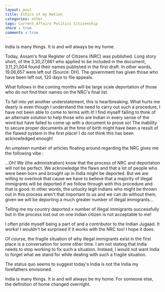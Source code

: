 ```yaml
---
layout: post
title: Ethics of my Nation
categories: other
tags: Current_Affairs Politics Citizenship
share : true
comments : true
---
```

  
India is many things. It is and will always be my home. 

Today, Assam's final Register of Citizens (NRC) was published. Long story short, of the 3,30,27,661 who applied to be included in the document, 3,11,21,004 found their names published in the first draft.
In other words, 19,06,657 were left out (Source: DH). 
The government has given those who have been left out, 120 days to file appeals. 

What follows in the coming months will be large scale deportation of those who do not find their names on the NRC's final list.

To fall into yet another understatement, this is heartbreaking. What hurts me dearly is even though I understand the need to carry out such a procedure, I have not been able to come to terms with it!
I find myself failing to think of an alternate solution to help those who are Indian in every sense of the word but have failed to come up with a document to prove so! The inability to secure proper documents at the time of birth might have been a result of the flawed system in the first place! I do not think this has been acknowledged enough!

An umpteen number of articles floating around regarding the NRC gives me the following vibe :

...Oh! We (the administration) know that the process of NRC and deportation will not be perfect. We acknowledge the flaws and that a lot of people who were been born and brought up in India might be deported. But we are willing to overlook that cause we have to believe that a majority of illegal immigrants will be deported if we follow through with this procedure and that is good. In other words, the unlucky legit Indians who might be thrown out in this process aren't that important to us and we can do without them, given we will be deporting a much greater number of illegal immigrants... 

Telling me my country deported x number of illegal immigrants successfully but in the process lost out on one Indian citizen is not acceptable to me! 

I often pride myself being a part of and a contributor to the Indian Jugaad. It works! I wouldn't be surprised if it works with the NRC too! I hope it does. 

Of course, the fragile situation of why illegal immigrants exist in the first place is a conversation for some other time. 
I am not stating that India needs to stop working to fix such a situation. Instead, I would not want India to forget what we stand for while dealing with such a fragile situation. 

The status quo seems to suggest today's India is not the India my forefathers envisioned.

India is many things. It is and will always be my home. For someone else, the definition of home changed overnight.
